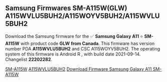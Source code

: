 <h2>Samsung Firmwares SM-A115W(GLW) A115WVLU5BUH2/A115WOYV5BUH2/A115WVLU5BUH2</h2>
Download the Samsung firmware for the ✅ <strong>Samsung Galaxy A11 </strong> ⭐ <strong>SM-A115W</strong> with product code <strong>GLW</strong> <strong> from Canada</strong>. This firmware has version number PDA <strong>A115WVLU5BUH2</strong> and CSC A115WOYV5BUH2. The operating system of this firmware is Android R , with build date 2021-09-14. Changelist <strong>22202282</strong>.


[SM-A115W](https://samfirm.shop/samsung/model/SM-A115W)
[A115WVLU5BUH2](https://samfirm.shop/samsung/pda/A115WVLU5BUH2)
[Download Firmware Samsung Galaxy A11 SM-A115W](https://samfirm.shop/samsung/firmware/456042)
